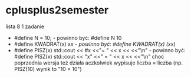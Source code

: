 # cplusplus2semester
lista 8
1 zadanie
 - #define N = 10; - powinno być:  #define N 10
 - #define KWADRAT(x) x*x - powinno być:  #define KWADRAT(x) (x*x)
 - #define PISZ(x) std::cout << #x <<"= " << x << <<"\n"  - powinno być:  #define PISZ(x) std::cout << "x" <<" = " << x << <<"\n"
 choć poprzednia wersja też działa aczkolwiek wypisuje liczba = liczba (np. PISZ(10) wynik to "10 = 10")